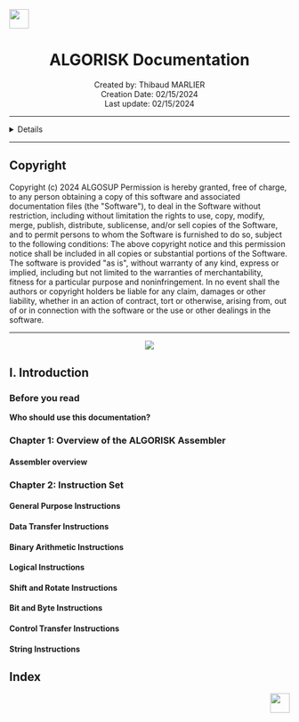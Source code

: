 <div> <a href="./"><img src="../img/back2.png" width="35px"></a>
</div>

<h1 align="center"> ALGORISK Documentation </h1>

<p align="center">
Created by: Thibaud MARLIER <br> Creation Date: 02/15/2024 <br> Last update: 02/15/2024
</p>

___

<details>

- [Copyright](#copyright)
- [I. Introduction](#i-introduction)
  - [Before you read](#before-you-read)
  - [Chapter 1: Overview of the ALGORISK Assembler](#chapter-1-overview-of-the-algorisk-assembler)
    - [Assembler overview](#assembler-overview)
  - [Chapter 2: Instruction Set](#chapter-2-instruction-set)
    - [General Purpose Instructions](#general-purpose-instructions)
    - [Data Transfer Instructions](#data-transfer-instructions)
    - [Binary Arithmetic Instructions](#binary-arithmetic-instructions)
    - [Logical Instructions](#logical-instructions)
    - [Shift and Rotate Instructions](#shift-and-rotate-instructions)
    - [Bit and Byte Instructions](#bit-and-byte-instructions)
    - [Control Transfer Instructions](#control-transfer-instructions)
    - [String Instructions](#string-instructions)
- [Index](#index)

</details>

___
## Copyright
Copyright (c) 2024 ALGOSUP
Permission is hereby granted, free of charge, to any person obtaining a copy
of this software and associated documentation files (the "Software"), to deal
in the Software without restriction, including without limitation the rights
to use, copy, modify, merge, publish, distribute, sublicense, and/or sell
copies of the Software, and to permit persons to whom the Software is
furnished to do so, subject to the following conditions:
The above copyright notice and this permission notice shall be included in all
copies or substantial portions of the Software.
The software is provided "as is", without warranty of any kind, express or implied, including but not limited to the warranties of merchantability, fitness for a particular purpose and noninfringement. In no event shall the authors or copyright holders be liable for any claim, damages or other liability, whether in an action of contract, tort or otherwise, arising from, out of or in connection with the software or the use or other dealings in the software.

___

<div align="center"><img src="https://algosup.com/wp-content/uploads/2022/09/logo-white.png">
</div>

## I. Introduction

### Before you read

**Who should use this documentation?**

### Chapter 1: Overview of the ALGORISK Assembler

#### Assembler overview

### Chapter 2: Instruction Set

#### General Purpose Instructions

#### Data Transfer Instructions

#### Binary Arithmetic Instructions

#### Logical Instructions

#### Shift and Rotate Instructions

#### Bit and Byte Instructions

#### Control Transfer Instructions

#### String Instructions




## Index


<div align="right"><a href="#copyright"><img src="../img/back.png" width="35px"></a></div>
